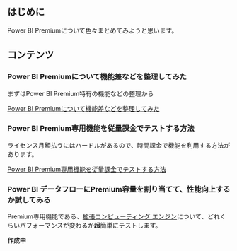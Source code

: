 ## はじめに

Power BI Premiumについて色々まとめてみようと思います。

## コンテンツ

### Power BI Premiumについて機能差などを整理してみた

まずはPower BI Premium特有の機能などの整理から

[Power BI Premiumについて機能差などを整理してみた](./Power%20BI%20Premiumについて機能差などを整理してみた/README.md)


### Power BI Premium専用機能を従量課金でテストする方法

ライセンス月額払うにはハードルがあるので、時間課金で機能を利用する方法があります。

[Power BI Premium専用機能を従量課金でテストする方法](Power%20BI%20Premium専用機能を従量課金でテストする方法/README.md)

### Power BI データフローにPremium容量を割り当てて、性能向上するか試してみる

Premium専用機能である、[拡張コンピューティング エンジン](https://docs.microsoft.com/ja-jp/power-bi/transform-model/service-dataflows-enhanced-compute-engine)について、どれくらいパフォーマンスが変わるか**超**簡単にテストします。

**作成中**